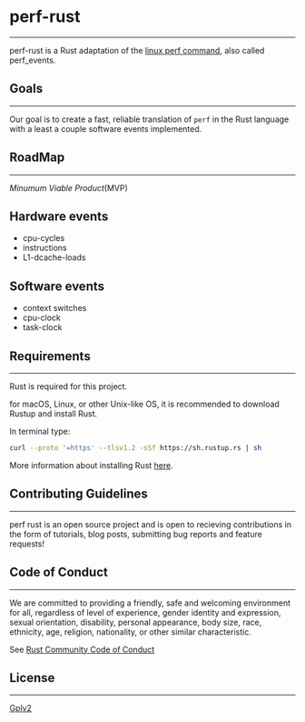 # perf-rust
---

perf-rust is a Rust adaptation of the [linux perf command][1], also called perf_events.

## Goals
---
Our goal is to create a fast, reliable translation of `perf` in the Rust language with a least a couple software events implemented.


## RoadMap
---

*Minumum Viable Product*(MVP)

Hardware events
---
- cpu-cycles
- instructions 
- L1-dcache-loads

Software events
---
- context switches
- cpu-clock
- task-clock



## Requirements
---

Rust is required for this project.

for macOS, Linux, or other Unix-like OS, it is recommended to download Rustup and install Rust.

In terminal type:

```bash
curl --proto '=https' --tlsv1.2 -sSf https://sh.rustup.rs | sh
```

More information about installing Rust [here][3].


## Contributing Guidelines
---

perf rust is an open source project and is open to recieving contributions in the form of tutorials, blog posts, submitting bug reports and feature requests!

## Code of Conduct
---

 We are committed to providing a friendly, safe and welcoming environment for all, regardless of level of experience, gender identity and expression, sexual orientation, disability, personal appearance, body size, race, ethnicity, age, religion, nationality, or other similar characteristic.

 See [Rust Community Code of Conduct][4]

## License
---
[Gplv2][2]








[1]:https://perf.wiki.kernel.org/index.php/Main_Page
[2]:https://choosealicense.com/licenses/gpl-2.0/
[3]:https://www.rust-lang.org/tools/install
[4]:https://www.rust-lang.org/policies/code-of-conduct